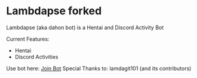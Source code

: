 # Lambdapse forked
Lambdapse (aka dahon bot) is a Hentai and Discord Activity Bot

Current Features:
- Hentai
- Discord Activities

Use bot here: [Join Bot](https://bit.ly/dahonbot)
Special Thanks to:
lamdagit101 (and its contributors)
